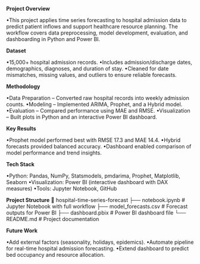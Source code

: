 **Project Overview**

•This project applies time series forecasting to hospital admission data to predict patient inflows and support healthcare resource planning. The workflow covers data preprocessing, model development, evaluation, and dashboarding in Python and Power BI.

**Dataset**

•15,000+ hospital admission records.
•Includes admission/discharge dates, demographics, diagnoses, and duration of stay.
•Cleaned for date mismatches, missing values, and outliers to ensure reliable forecasts.

**Methodology**

•Data Preparation – Converted raw hospital records into weekly admission counts.
•Modeling – Implemented ARIMA, Prophet, and a Hybrid model.
•Evaluation – Compared performance using MAE and RMSE.
•Visualization – Built plots in Python and an interactive Power BI dashboard.

**Key Results**

•Prophet model performed best with RMSE 17.3 and MAE 14.4.
•Hybrid forecasts provided balanced accuracy.
•Dashboard enabled comparison of model performance and trend insights.

**Tech Stack**

•Python: Pandas, NumPy, Statsmodels, pmdarima, Prophet, Matplotlib, Seaborn
•Visualization: Power BI (interactive dashboard with DAX measures)
•Tools: Jupyter Notebook, GitHub

**Project Structure**
📂 hospital-time-series-forecast
├── notebook.ipynb      # Jupyter Notebook with full workflow
├── model_forecasts.csv # Forecast outputs for Power BI
├── dashboard.pbix      # Power BI dashboard file
└── README.md           # Project documentation

**Future Work**

•Add external factors (seasonality, holidays, epidemics).
•Automate pipeline for real-time hospital admission forecasting.
•Extend dashboard to predict bed occupancy and resource allocation.
